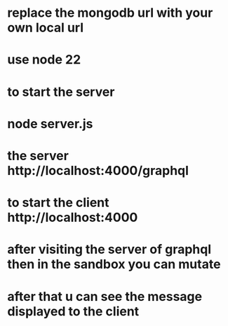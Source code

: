 # replace the mongodb url with your own local url
# use node 22
# to start the server 
   # node server.js
# the server http://localhost:4000/graphql
# to start the client http://localhost:4000
# after visiting the server of graphql then in the sandbox you can mutate
<!-- mutation {
  triggerCaption(
    playerOutName: "Smiths",
    playerOutNumber: "7",
    playerInName: "Joness",
    playerInNumber: "11",
    substitutionTime: "12:34"
  ) {
    id
    playerOutName
    playerOutNumber
    playerInName
    playerInNumber
    substitutionTime
  }
} -->

# after that u can see the message displayed to the client